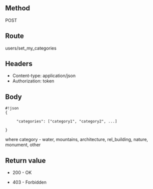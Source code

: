 ## Method ##

POST

## Route ##

users/set_my_categories

## Headers ##

* Content-type: application/json
* Authorization: token

## Body ##

```
#!json
{

     "categories": ["category1", "category2", ...]

}
```   
where category - water, mountains, architecture, rel_building, nature, monument, other

## Return value ##

* 200 - OK


* 403 - Forbidden